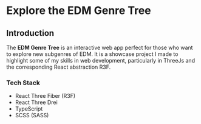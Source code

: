 # Explore the EDM Genre Tree

## Introduction

The **EDM Genre Tree** is an interactive web app perfect for those who want to explore new subgenres
of EDM. It is a showcase project I made to highlight some of my skills in web development,
particularly in ThreeJs and the corresponding React abstraction R3F.

### Tech Stack

- React Three Fiber (R3F)
- React Three Drei
- TypeScript
- SCSS (SASS)
